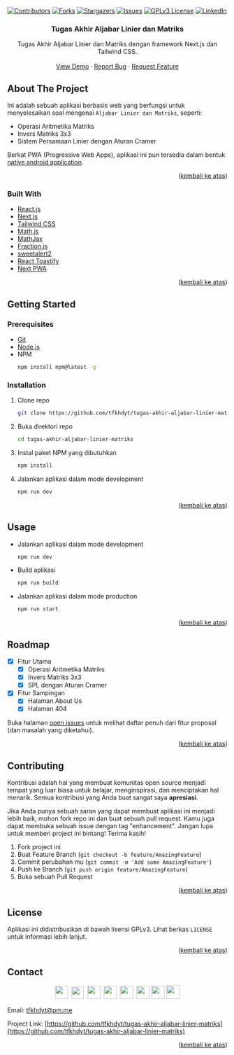 <div id="top"></div>

[![Contributors][contributors-shield]][contributors-url]
[![Forks][forks-shield]][forks-url]
[![Stargazers][stars-shield]][stars-url]
[![Issues][issues-shield]][issues-url]
[![GPLv3 License][license-shield]][license-url]
[![LinkedIn][linkedin-shield]][linkedin-url]

<!-- PROJECT LOGO -->

<div align="center">
  
  <h3 align="center">Tugas Akhir Aljabar Linier dan Matriks</h3>

  <p align="center">
    Tugas Akhir Aljabar Linier dan Matriks dengan framework Next.js dan Tailwind CSS.
    <br />
    <br />
    <a href="https://aljabar-linier-matriks-kelompok-2.vercel.app">View Demo</a>
    ·
    <a href="https://github.com/tfkhdyt/tugas-akhir-aljabar-linier-matriks/issues">Report Bug</a>
    ·
    <a href="https://github.com/tfkhdyt/tugas-akhir-aljabar-linier-matriks/issues">Request Feature</a>
  </p>
</div>

<!-- ABOUT THE PROJECT -->
## About The Project

Ini adalah sebuah aplikasi berbasis web yang berfungsi untuk menyelesaikan soal mengenai `Aljabar Linier dan Matriks`, seperti:
- Operasi Aritmetika Matriks
- Invers Matriks 3x3
- Sistem Persamaan Linier dengan Aturan Cramer

Berkat PWA (Progressive Web Apps), aplikasi ini pun tersedia dalam bentuk [native android application](https://drive.google.com/file/d/1Cy2oHkH4Fux_aTxO2LmOYLKrJlcxM7B8/view?usp=drivesdk).

<p align="right">(<a href="#top">kembali ke atas</a>)</p>

### Built With

* [React.js](https://reactjs.org/)
* [Next.js](https://nextjs.org/)
* [Tailwind CSS](https://tailwindcss.com/)
* [Math.js](https://mathjs.org/)
* [MathJax](https://www.mathjax.org/)
* [Fraction.js](https://github.com/infusion/Fraction.js/)
* [sweetalert2](https://sweetalert2.github.io/)
* [React Toastify](https://fkhadra.github.io/react-toastify/introduction)
* [Next PWA](https://github.com/shadowwalker/next-pwa)

<p align="right">(<a href="#top">kembali ke atas</a>)</p>

<!-- GETTING STARTED -->
## Getting Started

### Prerequisites

* [Git](https://git-scm.com/)
* [Node.js](https://nodejs.org/en/)
* NPM
  ```sh
  npm install npm@latest -g
  ```

### Installation

1. Clone repo
   ```sh
   git clone https://github.com/tfkhdyt/tugas-akhir-aljabar-linier-matriks.git
   ```
2. Buka direktori repo 
   ```sh
   cd tugas-akhir-aljabar-linier-matriks
   ```
3. Instal paket NPM yang dibutuhkan
   ```sh
   npm install
   ```
4. Jalankan aplikasi dalam mode development 
   ```sh
   npm run dev
   ```

<p align="right">(<a href="#top">kembali ke atas</a>)</p>

<!-- USAGE EXAMPLES -->
## Usage

* Jalankan aplikasi dalam mode development 
   ```sh
   npm run dev
   ```
* Build aplikasi
   ```sh
   npm run build
   ```
* Jalankan aplikasi dalam mode production 
   ```sh
   npm run start
   ```

<p align="right">(<a href="#top">kembali ke atas</a>)</p>

<!-- ROADMAP -->
## Roadmap

- [x] Fitur Utama
  - [x] Operasi Aritmetika Matriks
  - [x] Invers Matriks 3x3
  - [x] SPL dengan Aturan Cramer
- [x] Fitur Sampingan
  - [x] Halaman About Us
  - [x] Halaman 404

Buka halaman [open issues](https://github.com/tfkhdyt/tugas-akhir-aljabar-linier-matriks/issues) untuk melihat daftar penuh dari fitur proposal (dan masalah yang diketahui).

<p align="right">(<a href="#top">kembali ke atas</a>)</p>

<!-- CONTRIBUTING -->
## Contributing

Kontribusi adalah hal yang membuat komunitas open source menjadi tempat yang luar biasa untuk belajar, menginspirasi, dan menciptakan hal menarik. Semua kontribusi yang Anda buat sangat saya **apresiasi**.

Jika Anda punya sebuah saran yang dapat membuat aplikasi ini menjadi lebih baik, mohon fork repo ini dan buat sebuah pull request. Kamu juga dapat membuka sebuah issue dengan tag "enhancement".
Jangan lupa untuk memberi project ini bintang! Terima kasih!

1. Fork project ini
2. Buat Feature Branch (`git checkout -b feature/AmazingFeature`)
3. Commit perubahan mu (`git commit -m 'Add some AmazingFeature'`)
4. Push ke Branch (`git push origin feature/AmazingFeature`)
5. Buka sebuah Pull Request

<p align="right">(<a href="#top">kembali ke atas</a>)</p>

<!-- LICENSE -->
## License

Aplikasi ini didistribusikan di bawah lisensi GPLv3. Lihat berkas `LICENSE` untuk informasi lebih lanjut.

<p align="right">(<a href="#top">kembali ke atas</a>)</p>


<!-- CONTACT -->
## Contact

<p align=center>
  <a href="https://facebook.com/tfkhdyt142"><img height="30" src="https://upload.wikimedia.org/wikipedia/commons/5/51/Facebook_f_logo_%282019%29.svg"></a>&nbsp;
  <a href="https://twitter.com/tfkhdyt"><img height="28" src="https://upload.wikimedia.org/wikipedia/en/6/60/Twitter_Logo_as_of_2021.svg"></a>&nbsp;
  <a href="https://instagram.com/_tfkhdyt_"><img height="30" src="https://upload.wikimedia.org/wikipedia/commons/e/e7/Instagram_logo_2016.svg"></a>&nbsp;
  <a href="https://youtube.com/tfkhdyt"><img height="30" src="https://upload.wikimedia.org/wikipedia/commons/a/a0/YouTube_social_red_circle_%282017%29.svg"></a>&nbsp;
  <a href="https://t.me/tfkhdyt"><img height="30" src="https://upload.wikimedia.org/wikipedia/commons/8/83/Telegram_2019_Logo.svg"></a>&nbsp;
  <a href="https://www.linkedin.com/mwlite/in/taufik-hidayat-6793aa200"><img height="30" src="https://upload.wikimedia.org/wikipedia/commons/8/81/LinkedIn_icon.svg"></a>
  <a href="https://pddikti.kemdikbud.go.id/data_mahasiswa/QUUyNzdEMjktNDk0Ri00RTlDLUE4NzgtNkUwRDBDRjIxOUNB"><img height="30" src="https://i.postimg.cc/YSB2c3DG/1619598282440.png"></a>
  <a href="https://tfkhdyt.my.id/"><img height="31" src="https://www.svgrepo.com/show/295345/internet.svg"></a>
</p>

Email: tfkhdyt@pm.me

Project Link: [https://github.com/tfkhdyt/tugas-akhir-aljabar-linier-matriks](https://github.com/tfkhdyt/tugas-akhir-aljabar-linier-matriks)

<p align="right">(<a href="#top">kembali ke atas</a>)</p>

<!-- MARKDOWN LINKS & IMAGES -->
<!-- https://www.markdownguide.org/basic-syntax/#reference-style-links -->
[contributors-shield]: https://img.shields.io/github/contributors/tfkhdyt/tugas-akhir-aljabar-linier-matriks.svg?style=for-the-badge
[contributors-url]: https://github.com/tfkhdyt/tugas-akhir-aljabar-linier-matriks/graphs/contributors
[forks-shield]: https://img.shields.io/github/forks/tfkhdyt/tugas-akhir-aljabar-linier-matriks.svg?style=for-the-badge
[forks-url]: https://github.com/tfkhdyt/tugas-akhir-aljabar-linier-matriks/network/members
[stars-shield]: https://img.shields.io/github/stars/tfkhdyt/tugas-akhir-aljabar-linier-matriks.svg?style=for-the-badge
[stars-url]: https://github.com/tfkhdyt/tugas-akhir-aljabar-linier-matriks/stargazers
[issues-shield]: https://img.shields.io/github/issues/tfkhdyt/tugas-akhir-aljabar-linier-matriks.svg?style=for-the-badge
[issues-url]: https://github.com/tfkhdyt/tugas-akhir-aljabar-linier-matriks/issues
[license-shield]: https://img.shields.io/github/license/tfkhdyt/tugas-akhir-aljabar-linier-matriks.svg?style=for-the-badge
[license-url]: https://github.com/tfkhdyt/tugas-akhir-aljabar-linier-matriks/blob/master/LICENSE
[linkedin-shield]: https://img.shields.io/badge/-LinkedIn-black.svg?style=for-the-badge&logo=linkedin&colorB=555
[linkedin-url]: https://linkedin.com/in/taufik-hidayat-6793aa200
